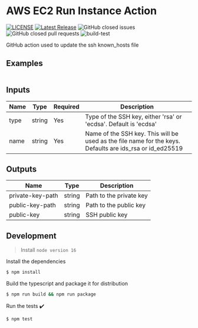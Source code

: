 # AWS EC2 Run Instance Action

[![LICENSE](https://img.shields.io/badge/license-BSD3-green)](LICENSE)
[![Latest Release](https://img.shields.io/github/v/release/truemark/ssh-known-hosts-action)](https://github.com/truemark/ssh-known-hosts-action/releases)
![GitHub closed issues](https://img.shields.io/github/issues-closed/truemark/ssh-known-hosts-action)
![GitHub closed pull requests](https://img.shields.io/github/issues-pr-closed/truemark/ssh-known-hosts-action)
![build-test](https://github.com/truemark/ssh-known-hosts-action/workflows/build-test/badge.svg)

GitHub action used to update the ssh known_hosts file

## Examples

```yml

```

## Inputs

| Name                        | Type       | Required | Description                                                                                                |
|-----------------------------|------------|----------|------------------------------------------------------------------------------------------------------------|
| type                        | string     | Yes      | Type of the SSH key, either 'rsa' or 'ecdsa'. Default is 'ecdsa'                                           |
| name                        | string     | Yes      | Name of the SSH key. This will be used as the file name for the keys. Defaults are ids_rsa or id_ed25519   |

## Outputs
| Name               | Type       | Description              |
|--------------------|------------|--------------------------|
| private-key-path   | string     | Path to the private key  |
| public-key-path    | string     | Path to the public key   |
| public-key         | string     | SSH public key           |

## Development

> Install `node version 16`

Install the dependencies
```bash
$ npm install
```

Build the typescript and package it for distribution
```bash
$ npm run build && npm run package
```

Run the tests :heavy_check_mark:
```bash
$ npm test
```

